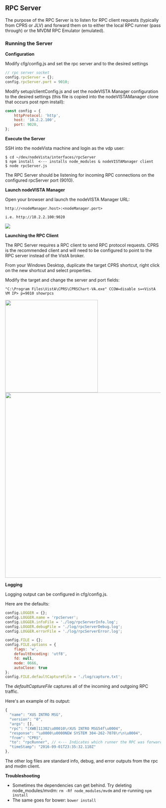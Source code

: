 ## RPC Server 

The purpose of the RPC Server is to listen for RPC client requests (typically from CPRS or JLV) and forward them on to either the local RPC runner (pass through) or the MVDM RPC Emulator (emulated).


### Running the Server

**Configuration**

Modify cfg/config.js and set the rpc server and to the desired settings

```javascript
// rpc server socket
config.rpcServer = {};
config.rpcServer.port = 9010;
```

Modify setup/clientConfig.js and set the nodeVISTA Manager configuration to the desired settings (this file is copied into the nodeVISTAManager clone that occurs post npm install):

```javascript
const config = {
    httpProtocol: 'http',
    host: '10.2.2.100',
    port: 9020,
};
```

**Execute the Server**

SSH into the nodeVista machine and login as the vdp user:

```
$ cd ~/dev/nodeVista/interfaces/rpcServer
$ npm install  <--- installs node_modules & nodeVISTAManager client
$ node rpcServer.js
```
The RPC Server should be listening for incoming RPC connections on the configured rpcServer port (9010). 

**Launch nodeVISTA Manager**

Open your browser and launch the nodeVISTA Manager URL: 
```
http://<nodeManager.host>:<nodeManager.port>

i.e. http://10.2.2.100:9020
```

![](https://github.com/vistadataproject/nodeVISTA/blob/master/rpcServer/screenshots/mvdmEvents.jpeg)

**Launching the RPC Client**

The RPC Server requires a RPC client to send RPC protocol requests. CPRS is the recommended client and will need to be configured to point to the RPC server instead of the VistA broker.

From your Windows Desktop, duplicate the target CPRS shortcut, right click on the new shortcut and select properties. 

Modify the target and change the server and port fields:

```
"C:\Program Files\VistA\CPRS\CPRSChart-VA.exe" CCOW=disable s=<VistA VM IP> p=9010 showrpcs
```
<img src="https://raw.githubusercontent.com/wiki/vistadataproject/nodeVISTA/images/cprsProperties.jpg" width=300/>

<img src="https://raw.githubusercontent.com/wiki/vistadataproject/nodeVISTA/images/cprsRpcServer.jpg" width=600/>

**Logging**

Logging output can be configured in cfg/config.js. 

Here are the defaults:

``` javascript
config.LOGGER = {};
config.LOGGER.name = 'rpcServer';
config.LOGGER.infoFile = './log/rpcServerInfo.log';
config.LOGGER.debugFile = './log/rpcServerDebug.log';
config.LOGGER.errorFile = './log/rpcServerError.log';

config.FILE = {};
config.FILE.options = {
    flags: 'w',
    defaultEncoding: 'utf8',
    fd: null,
    mode: 0666,
    autoClose: true
};
config.FILE.defaultCaptureFile = './log/capture.txt';
```
The *defaultCaptureFile* captures all of the incoming and outgoing RPC traffic. 

Here's an example of its output:

```javascript
{
  "name": "XUS INTRO MSG",
  "version": "0",
  "args": [],
  "rpc": "[XWB]11302\u00010\rXUS INTRO MSG54f\u0004",
  "response": "\u0000\u0000NEW SYSTEM 304-262-7078\r\n\u0004",
  "from": "CPRS",
  "to": "rpcRunner", // <--- Indicates which runner the RPC was forwarded to (rpcRunner, rpcE, hardcode)
  "timeStamp": "2016-09-01T23:35:32.110Z"
},
```
The other log files are standard info, debug, and error outputs from the rpc and mvdm client.


**Troubleshooting**
  * Sometimes the dependencies can get behind. Try deleting node_modules/mvdm: ```rm -Rf node_modules/mvdm``` and re-running ```npm install```
  * The same goes for bower: ```bower install```
